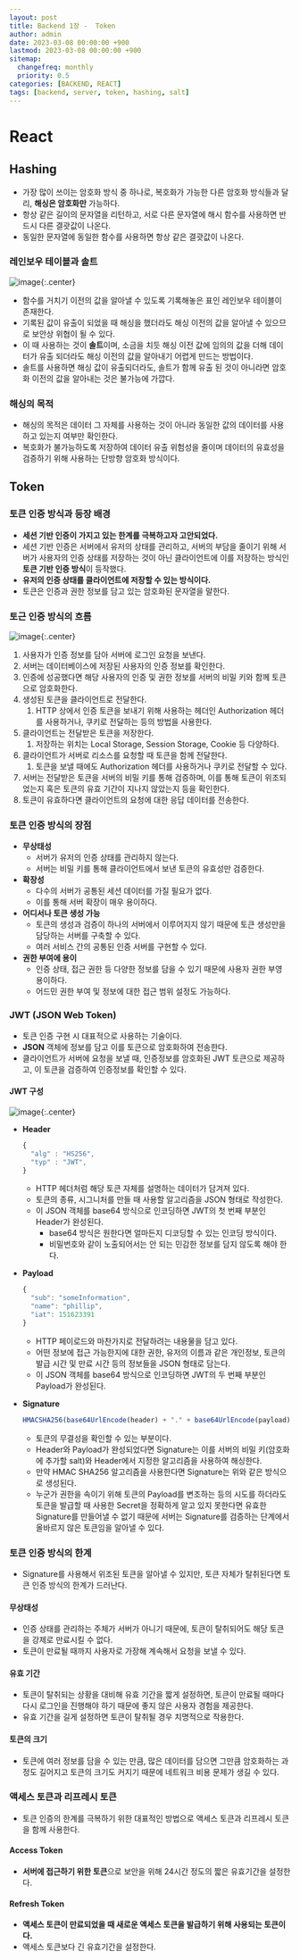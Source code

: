 ```yaml
---
layout: post
title: Backend 1장 -  Token
author: admin
date: 2023-03-08 00:00:00 +900
lastmod: 2023-03-08 00:00:00 +900
sitemap:
  changefreq: monthly
  priority: 0.5
categories: [BACKEND, REACT]
tags: [backend, server, token, hashing, salt]
---
```


# React

## Hashing

- 가장 많이 쓰이는 암호화 방식 중 하나로, 복호화가 가능한 다른 암호화 방식들과 달리, **해싱은 암호화만** 가능하다.
- 항상 같은 길이의 문자열을 리턴하고, 서로 다른 문자열에 해시 함수를 사용하면 반드시 다른 결괏값이 나온다.
- 동일한 문자열에 동일한 함수를 사용하면 항상 같은 결괏값이 나온다.

### 레인보우 테이블과 솔트

![image](https://user-images.githubusercontent.com/118104644/223588159-8a64afc0-80e8-4c35-9403-a922d7cebb95.png){:.center}

- 함수를 거치기 이전의 값을 알아낼 수 있도록 기록해놓은 표인 레인보우 테이블이 존재한다.
- 기록된 값이 유출이 되었을 때 해싱을 했더라도 해싱 이전의 값을 알아낼 수 있으므로 보안상 위협이 될 수 있다.
- 이 때 사용하는 것이 **솔트**이며, 소금을 치듯 해싱 이전 값에 임의의 값을 더해 데이터가 유출 되더라도 해싱 이전의 값을 알아내기 어렵게 만드는 방법이다.
- 솔트를 사용하면 해싱 값이 유출되더라도, 솔트가 함께 유출 된 것이 아니라면 암호화 이전의 값을 알아내는 것은 불가능에 가깝다.

### 해싱의 목적

- 해싱의 목적은 데이터 그 자체를 사용하는 것이 아니라 동일한 값의 데이터를 사용하고 있는지 여부만 확인한다.
- 복호화가 불가능하도록 저장하여 데이터 유출 위험성을 줄이며 데이터의 유효성을 검증하기 위해 사용하는 단방향 암호화 방식이다.

## Token

### 토큰 인증 방식과 등장 배경

- **세션 기반 인증이 가지고 있는 한계를 극복하고자 고안되었다.**
- 세션 기반 인증은 서버에서 유저의 상태를 관리하고, 서버의 부담을 줄이기 위해 서버가 사용자의 인증 상태를 저장하는 것이 아닌 클라이언트에 이를 저장하는 방식인 **토큰 기반 인증 방식**이 등작했다.
- **유저의 인증 상태를 클라이언트에 저장할 수 있는 방식이다.**
- 토큰은 인증과 권한 정보를 담고 있는 암호화된 문자열을 말한다.

### 토근 인증 방식의 흐름

![image](https://user-images.githubusercontent.com/118104644/223592971-19489d11-54f6-4dea-b0e5-acb9c7bb8260.png){:.center}

1. 사용자가 인증 정보를 담아 서버에 로그인 요청을 보낸다.
2. 서버는 데이터베이스에 저장된 사용자의 인증 정보를 확인한다.
3. 인증에 성공했다면 해당 사용자의 인증 및 권한 정보를 서버의 비밀 키와 함께 토큰으로 암호화한다.
4. 생성된 토큰을 클라이언트로 전달한다.
   1. HTTP 상에서 인증 토큰을 보내기 위해 사용하는 헤더인 Authorization 헤더를 사용하거나, 쿠키로 전달하는 등의 방법을 사용한다.
5. 클라이언트는 전달받은 토큰을 저장한다.
   1. 저장하는 위치는 Local Storage, Session Storage, Cookie 등 다양하다.
6. 클라이언트가 서버로 리소스를 요청할 때 토큰을 함께 전달한다.
   1. 토큰을 보낼 때에도 Authorization 헤더를 사용하거나 쿠키로 전달할 수 있다.
7. 서버는 전달받은 토큰을 서버의 비밀 키를 통해 검증하며, 이를 통해 토큰이 위조되었는지 혹은 토큰의 유효 기간이 지나지 않았는지 등을 확인한다.
8. 토큰이 유효하다면 클라이언트의 요청에 대한 응답 데이터를 전송한다.

### 토큰 인증 방식의 장점

- **무상태성**
  - 서버가 유저의 인증 상태를 관리하지 않는다.
  - 서버는 비밀 키를 통해 클라이언트에서 보낸 토큰의 유효성만 검증한다.
- **확장성**
  - 다수의 서버가 공통된 세션 데이터를 가질 필요가 없다.
  - 이를 통해 서버 확장이 매우 용이하다.
- **어디서나 토큰 생성 가능**
  - 토큰의 생성과 검증이 하나의 서버에서 이루어지지 않기 때문에 토큰 생성만을 담당하는 서버를 구축할 수 있다.
  - 여러 서비스 간의 공통된 인증 서버를 구현할 수 있다.
- **권한 부여에 용이**
  - 인증 상태, 접근 권한 등 다양한 정보를 담을 수 있기 때문에 사용자 권한 부영 용이하다.
  - 어드민 권한 부여 및 정보에 대한 접근 범위 설정도 가능하다.

### JWT (JSON Web Token)

- 토큰 인증 구현 시 대표적으로 사용하는 기술이다.
- **JSON** 객체에 정보를 담고 이를 토큰으로 암호화하여 전송한다.
- 클라이언트가 서버에 요청을 보낼 때, 인증정보를 암호화된 JWT 토큰으로 제공하고, 이 토큰을 검증하여 인증정보를 확인할 수 있다.

#### JWT 구성

![image](https://user-images.githubusercontent.com/118104644/223594036-844dc9ad-744a-41a0-aa8f-1341ab00ce36.png){:.center}

- **Header**

  ```js
  {
    "alg" : "HS256",
    "typ" : "JWT",
  }
  ```

  - HTTP 헤더처럼 해당 토큰 자체를 설명하는 데이터가 담겨져 있다.
  - 토큰의 종류, 시그니처를 만들 때 사용할 알고리즘을 JSON 형태로 작성한다.
  - 이 JSON 객체를 base64 방식으로 인코딩하면 JWT의 첫 번째 부분인 Header가 완성된다.
    - base64 방식은 원한다면 얼마든지 디코딩할 수 있는 인코딩 방식이다.
    - 비밀번호와 같이 노출되어서는 안 되는 민감한 정보를 담지 않도록 해야 한다.

- **Payload**

  ```js
  {
    "sub": "someInformation",
    "name": "phillip",
    "iat": 151623391
  }
  ```

  - HTTP 페이로드와 마찬가지로 전달하려는 내용물을 담고 있다.
  - 어떤 정보에 접근 가능한지에 대한 권한, 유저의 이름과 같은 개인정보, 토큰의 발급 시간 및 만료 시간 등의 정보들을 JSON 형태로 담는다.
  - 이 JSON 객체를 base64 방식으로 인코딩하면 JWT의 두 번째 부분인 Payload가 완성된다.

- **Signature**
  ```js
  HMACSHA256(base64UrlEncode(header) + "." + base64UrlEncode(payload), secret);
  ```
  - 토큰의 무결성을 확인할 수 있는 부분이다.
  - Header와 Payload가 완성되었다면 Signature는 이를 서버의 비밀 키(암호화에 추가할 salt)와 Header에서 지정한 알고리즘을 사용하여 해싱한다.
  - 만약 HMAC SHA256 알고리즘을 사용한다면 Signature는 위와 같은 방식으로 생성된다.
  - 누군가 권한을 속이기 위해 토큰의 Payload를 변조하는 등의 시도를 하더라도 토큰을 발급할 때 사용한 Secret을 정확하게 알고 있지 못한다면 유효한 Signature를 만들어낼 수 없기 때문에 서버는 Signature를 검증하는 단계에서 올바르지 않은 토큰임을 알아낼 수 있다.

### 토큰 인증 방식의 한계

- Signature를 사용해서 위조된 토큰을 알아낼 수 있지만, 토큰 자체가 탈취된다면 토큰 인증 방식의 한계가 드러난다.

#### 무상태성

- 인증 상태를 관리하는 주체가 서버가 아니기 때문에, 토큰이 탈취되어도 해당 토큰을 강제로 만료시킬 수 없다.
- 토큰이 만료될 때까지 사용자로 가장해 계속해서 요청을 보낼 수 있다.

#### 유효 기간

- 토큰이 탈취되는 상황을 대비해 유효 기간을 짧게 설정하면, 토큰이 만료될 때마다 다시 로그인을 진행해야 하기 때문에 좋지 않은 사용자 경험을 제공한다.
- 유효 기간을 길게 설정하면 토큰이 탈취될 경우 치명적으로 작용한다.

#### 토큰의 크기

- 토큰에 여러 정보를 담을 수 있는 만큼, 많은 데이터를 담으면 그만큼 암호화하는 과정도 길어지고 토큰의 크기도 커지기 때문에 네트워크 비용 문제가 생길 수 있다.

### 액세스 토큰과 리프레시 토큰

- 토큰 인증의 한계를 극복하기 위한 대표적인 방법으로 액세스 토큰과 리프레시 토큰을 함께 사용한다.

#### Access Token

- **서버에 접근하기 위한 토큰**으로 보안을 위해 24시간 정도의 짧은 유효기간을 설정한다.

#### Refresh Token

- **액세스 토큰이 만료되었을 때 새로운 액세스 토큰을 발급하기 위해 사용되는 토큰이다.**
- 액세스 토큰보다 긴 유효기간을 설정한다.
